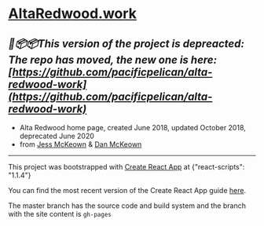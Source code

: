 # **[AltaRedwood.work](https://altaredwood.work)**

## *🚚📦📦This version of the project is depreacted: The repo has moved, the new one is here: [https://github.com/pacificpelican/alta-redwood-work](https://github.com/pacificpelican/alta-redwood-work)*

- Alta Redwood home page, created June 2018, updated October 2018, deprecated June 2020
- from [Jess McKeown](http://jessmckeown.com) & [Dan McKeown](http://danmckeown.info)

****

This project was bootstrapped with [Create React App](https://github.com/facebookincubator/create-react-app) at {"react-scripts": "1.1.4"}

You can find the most recent version of the Create React App guide [here](https://github.com/facebookincubator/create-react-app/blob/master/packages/react-scripts/template/README.md).

The master branch has the source code and build system and the branch with the site content is `gh-pages`